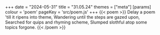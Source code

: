 +++
date = "2024-05-31"
title = "31.05.24"
themes = ["meta"]
[params]
  colour = 'poem'
  pageKey = 'src/poem.js'
+++
{{< poem >}}
Delay a poem 'till it ripens into theme,
Wandering until the steps are gazed upon,
Searched for quips and rhyming scheme,
Slumped slothful atop some topics forgone.
{{< /poem >}}
